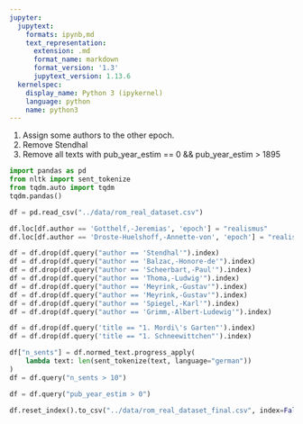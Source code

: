 ```yaml
---
jupyter:
  jupytext:
    formats: ipynb,md
    text_representation:
      extension: .md
      format_name: markdown
      format_version: '1.3'
      jupytext_version: 1.13.6
  kernelspec:
    display_name: Python 3 (ipykernel)
    language: python
    name: python3
---
```


1. Assign some authors to the other epoch.
2. Remove Stendhal
3. Remove all texts with pub_year_estim == 0 && pub_year_estim > 1895

```python
import pandas as pd
from nltk import sent_tokenize
from tqdm.auto import tqdm
tqdm.pandas()
```

```python
df = pd.read_csv("../data/rom_real_dataset.csv")
```

```python
df.loc[df.author == 'Gotthelf,-Jeremias', 'epoch'] = "realismus"
df.loc[df.author == 'Droste-Huelshoff,-Annette-von', 'epoch'] = "realismus"
```

```python
df = df.drop(df.query("author == 'Stendhal'").index)
df = df.drop(df.query("author == 'Balzac,-Honore-de'").index)
df = df.drop(df.query("author == 'Scheerbart,-Paul'").index)
df = df.drop(df.query("author == 'Thoma,-Ludwig'").index)
df = df.drop(df.query("author == 'Meyrink,-Gustav'").index)
df = df.drop(df.query("author == 'Meyrink,-Gustav'").index)
df = df.drop(df.query("author == 'Spiegel,-Karl'").index)
df = df.drop(df.query("author == 'Grimm,-Albert-Ludewig'").index)

df = df.drop(df.query('title == "1. Mordi\'s Garten"').index)
df = df.drop(df.query('title == "1. Schneewittchen"').index)
```

```python
df["n_sents"] = df.normed_text.progress_apply(
    lambda text: len(sent_tokenize(text, language="german"))
)
df = df.query("n_sents > 10")
```

```python
df = df.query("pub_year_estim > 0")
```

```python
df.reset_index().to_csv("../data/rom_real_dataset_final.csv", index=False)
```

```python

```
